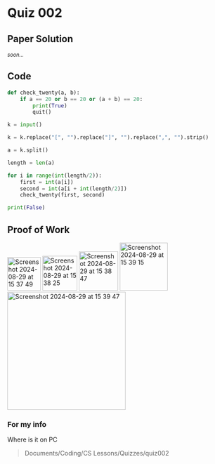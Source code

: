 # Quiz 002

## Paper Solution
<sub> _soon..._ </sub>

## Code

```.py
def check_twenty(a, b):
    if a == 20 or b == 20 or (a + b) == 20:
        print(True)
        quit()

k = input()

k = k.replace("[", "").replace("]", "").replace(",", "").strip()

a = k.split()

length = len(a)

for i in range(int(length/2)):
    first = int(a[i])
    second = int(a[i + int(length/2)])
    check_twenty(first, second)

print(False)
```

## Proof of Work
<img width="76" alt="Screenshot 2024-08-29 at 15 37 49" src="https://github.com/user-attachments/assets/3b808ac1-8909-4cd7-80bf-8b4f85584a5b">
<img width="79" alt="Screenshot 2024-08-29 at 15 38 25" src="https://github.com/user-attachments/assets/db850fde-fc84-4bff-9023-1abbff1cf6cc">
<img width="89" alt="Screenshot 2024-08-29 at 15 38 47" src="https://github.com/user-attachments/assets/c4b20d9f-4546-4406-8a7e-1ac912f56979">
<img width="109" alt="Screenshot 2024-08-29 at 15 39 15" src="https://github.com/user-attachments/assets/b8afa62d-918b-4808-ae8c-6d4ee56dfeca">
<img width="269" alt="Screenshot 2024-08-29 at 15 39 47" src="https://github.com/user-attachments/assets/512074ee-38a5-4194-9fd5-7ea17bd53875">


### For my info
Where is it on PC
>Documents/Coding/CS Lessons/Quizzes/quiz002
